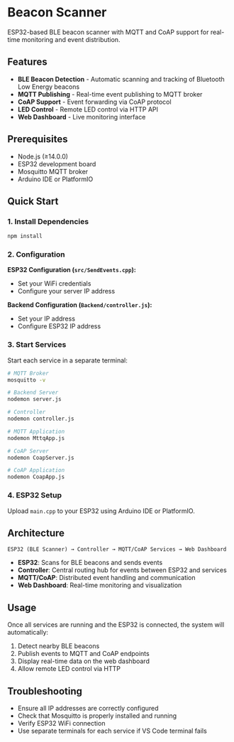 # Beacon Scanner

ESP32-based BLE beacon scanner with MQTT and CoAP support for real-time monitoring and event distribution.

## Features

- **BLE Beacon Detection** - Automatic scanning and tracking of Bluetooth Low Energy beacons
- **MQTT Publishing** - Real-time event publishing to MQTT broker
- **CoAP Support** - Event forwarding via CoAP protocol
- **LED Control** - Remote LED control via HTTP API
- **Web Dashboard** - Live monitoring interface

## Prerequisites

- Node.js (≥14.0.0)
- ESP32 development board
- Mosquitto MQTT broker
- Arduino IDE or PlatformIO

## Quick Start

### 1. Install Dependencies
```bash
npm install
```

### 2. Configuration

**ESP32 Configuration (`src/SendEvents.cpp`):**
- Set your WiFi credentials
- Configure your server IP address

**Backend Configuration (`Backend/controller.js`):**
- Set your IP address
- Configure ESP32 IP address

### 3. Start Services

Start each service in a separate terminal:

```bash
# MQTT Broker
mosquitto -v

# Backend Server
nodemon server.js

# Controller
nodemon controller.js

# MQTT Application
nodemon MttqApp.js

# CoAP Server
nodemon CoapServer.js

# CoAP Application
nodemon CoapApp.js
```

### 4. ESP32 Setup

Upload `main.cpp` to your ESP32 using Arduino IDE or PlatformIO.

## Architecture

```
ESP32 (BLE Scanner) → Controller → MQTT/CoAP Services → Web Dashboard
```

- **ESP32**: Scans for BLE beacons and sends events
- **Controller**: Central routing hub for events between ESP32 and services  
- **MQTT/CoAP**: Distributed event handling and communication
- **Web Dashboard**: Real-time monitoring and visualization

## Usage

Once all services are running and the ESP32 is connected, the system will automatically:
1. Detect nearby BLE beacons
2. Publish events to MQTT and CoAP endpoints
3. Display real-time data on the web dashboard
4. Allow remote LED control via HTTP

## Troubleshooting

- Ensure all IP addresses are correctly configured
- Check that Mosquitto is properly installed and running
- Verify ESP32 WiFi connection
- Use separate terminals for each service if VS Code terminal fails

